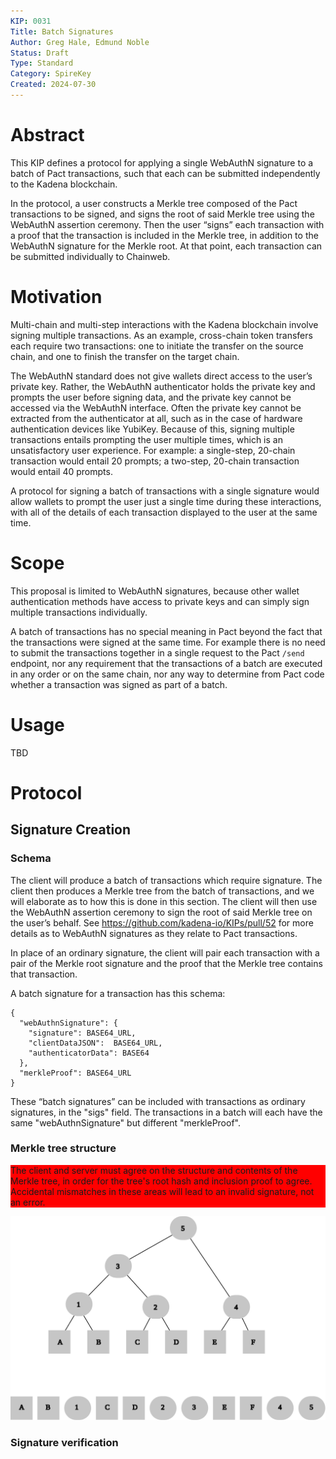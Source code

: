 ```yaml
---
KIP: 0031
Title: Batch Signatures
Author: Greg Hale, Edmund Noble
Status: Draft
Type: Standard
Category: SpireKey
Created: 2024-07-30
---
```


# Abstract

This KIP defines a protocol for applying a single WebAuthN signature to a batch
of Pact transactions, such that each can be submitted independently to the
Kadena blockchain.

In the protocol, a user constructs a Merkle tree composed of the Pact
transactions to be signed, and signs the root of said Merkle tree using the
WebAuthN assertion ceremony. Then the user “signs” each transaction with a proof
that the transaction is included in the Merkle tree, in addition to the WebAuthN
signature for the Merkle root. At that point, each transaction can be submitted
individually to Chainweb.

# Motivation

Multi-chain and multi-step interactions with the Kadena blockchain involve
signing multiple transactions. As an example, cross-chain token transfers each
require two transactions: one to initiate the transfer on the source chain, and
one to finish the transfer on the target chain.

The WebAuthN standard does not give wallets direct access to the user’s private
key. Rather, the WebAuthN authenticator holds the private key and prompts the
user before signing data, and the private key cannot be accessed via the
WebAuthN interface. Often the private key cannot be extracted from the
authenticator at all, such as in the case of hardware authentication devices
like YubiKey. Because of this, signing multiple transactions entails prompting
the user multiple times, which is an unsatisfactory user experience. For
example: a single-step, 20-chain transaction would entail 20 prompts; a
two-step, 20-chain transaction would entail 40 prompts.

A protocol for signing a batch of transactions with a single signature would
allow wallets to prompt the user just a single time during these interactions,
with all of the details of each transaction displayed to the user at the same
time.

# Scope

This proposal is limited to WebAuthN signatures, because other wallet
authentication methods have access to private keys and can simply sign multiple
transactions individually.

A batch of transactions has no special meaning in Pact beyond the fact that the
transactions were signed at the same time. For example there is no need to
submit the transactions together in a single request to the Pact `/send`
endpoint, nor any requirement that the transactions of a batch are executed in
any order or on the same chain, nor any way to determine from Pact code whether
a transaction was signed as part of a batch.

# Usage

TBD

# Protocol

## Signature Creation

### Schema

The client will produce a batch of transactions which require signature. The
client then produces a Merkle tree from the batch of transactions, and we will
elaborate as to how this is done in this section. The client will then use the
WebAuthN assertion ceremony to sign the root of said Merkle tree on the user’s
behalf. See https://github.com/kadena-io/KIPs/pull/52 for more details as to
WebAuthN signatures as they relate to Pact transactions.

In place of an ordinary signature, the client will pair each transaction with a
pair of the Merkle root signature and the proof that the Merkle tree contains
that transaction.

A batch signature for a transaction has this schema:

```
{
  "webAuthnSignature": {
    "signature": BASE64_URL,
    "clientDataJSON":  BASE64_URL,
    "authenticatorData": BASE64
  },
  "merkleProof": BASE64_URL
}
```

These “batch signatures” can be included with transactions as ordinary
signatures, in the "sigs" field. The transactions in a batch will each have the
same "webAuthnSignature" but different "merkleProof".

### Merkle tree structure

<div style="background-color:red;">

The client and server must agree on the
structure and contents of the Merkle tree, in order for the tree's root hash and
inclusion proof to agree. Accidental mismatches in these areas will lead to an
invalid signature, not an error.

</div>


<img src="https://raw.githubusercontent.com/kadena-io/KIPs/kip-0031/kip-0031/merkle_tree.svg" width="600px" alt="Merkle Tree assebly diagram"/>


### Signature verification

